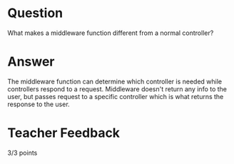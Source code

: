 # Question

What makes a middleware function different from a normal controller?

# Answer
The middleware function can determine which controller is needed while controllers respond to a request. Middleware doesn't return any info to the user, but passes request to a specific controller which is what returns the response to the user.

# Teacher Feedback
3/3 points 